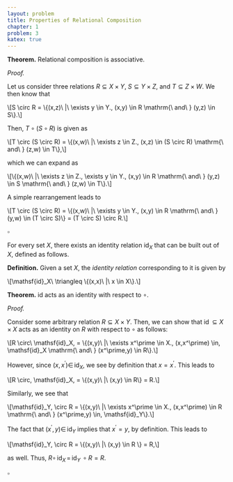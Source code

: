 ```yaml
---
layout: problem
title: Properties of Relational Composition
chapter: 1
problem: 3
katex: true
---
```


**Theorem.** Relational composition is associative.

*Proof.*

Let us consider three relations $R \subseteq X \times Y$, $S \subseteq Y \times Z$,
and $T \subseteq Z \times W$. We then know that

\\[S \circ R = \\{(x,z)\ \|\ \exists y \in Y.\, (x,y) \in R \mathrm{\ and\ } (y,z) \in S\\}.\\]

Then, $T \circ (S \circ R)$ is given as

\\[T \circ (S \circ R) = \\{(x,w)\ \|\ \exists z \in Z.\, (x,z) \in (S \circ R) \mathrm{\ and\ } (z,w) \in T\\},\\]

which we can expand as

\\[\\{(x,w)\ \|\ \exists z \in Z.\, \exists y \in Y.\, (x,y) \in R \mathrm{\ and\ } (y,z) \in S \mathrm{\ and\ } (z,w) \in T\\}.\\]

A simple rearrangement leads to

\\[T \circ (S \circ R) = \\{(x,w)\ \|\ \exists y \in Y.\, (x,y) \in R \mathrm{\ and\ } (y,w) \in (T \circ S)\\} = (T \circ S) \circ R.\\]

$\square$

For every set $X$, there exists an identity relation $\mathsf{id}_X$ that can be
built out of $X$, defined as follows.

**Definition.** Given a set $X$, the *identity relation* corresponding to it is
given by

\\[\mathsf{id}_X\ \triangleq \\{(x,x)\ \|\ x \in X\\}.\\]

**Theorem.** $\mathsf{id}$ acts as an identity with respect to $\circ$.

*Proof.*

Consider some arbitrary relation $R \subseteq X \times Y$. Then, we can show that
$\mathsf{id}\, \subseteq X \times X$ acts as an identity on $R$ with respect to
$\circ$ as follows:

\\[R \circ\ \mathsf{id}_X\, = \\{(x,y)\ \|\ \exists x^\prime \in X.\, (x,x^\prime) \in\, \mathsf{id}_X \mathrm{\ and\ } (x^\prime,y) \in R\\}.\\]

However, since $(x,x^\prime) \in\, \mathsf{id}_X$, we see by definition that $x = x^\prime$.
This leads to

\\[R \circ\, \mathsf{id}_X\, = \\{(x,y)\ \|\ (x,y) \in R\\} = R.\\]

Similarly, we see that

\\[\mathsf{id}_Y\, \circ R = \\{(x,y)\ \|\ \exists x^\prime \in X.\, (x,x^\prime) \in R \mathrm{\ and\ } (x^\prime,y) \in\, \mathsf{id}_Y\\}.\\]

The fact that $(x^\prime,y) \in\, \mathsf{id}_Y$ implies that $x^\prime = y$, by
definition. This leads to 

\\[\mathsf{id}_Y\, \circ R = \\{(x,y)\ \|\ (x,y) \in R \\} = R,\\]

as well. Thus, $R \circ\, \mathsf{id}_X\, =\, \mathsf{id}_Y\, \circ R = R$.

$\square$
